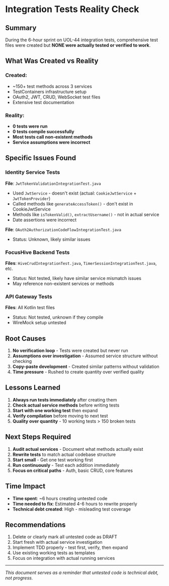 # Integration Tests Reality Check

## Summary
During the 6-hour sprint on UOL-44 integration tests, comprehensive test files were created but **NONE were actually tested or verified to work**.

## What Was Created vs Reality

### Created:
- ~150+ test methods across 3 services
- TestContainers infrastructure setup
- OAuth2, JWT, CRUD, WebSocket test files
- Extensive test documentation

### Reality:
- **0 tests were run**
- **0 tests compile successfully**
- **Most tests call non-existent methods**
- **Service assumptions were incorrect**

## Specific Issues Found

### Identity Service Tests
**File**: `JwtTokenValidationIntegrationTest.java`
- Used `JwtService` - doesn't exist (actual: `CookieJwtService` + `JwtTokenProvider`)
- Called methods like `generateAccessToken()` - don't exist in CookieJwtService
- Methods like `isTokenValid()`, `extractUsername()` - not in actual service
- Date assertions were incorrect

**File**: `OAuth2AuthorizationCodeFlowIntegrationTest.java`
- Status: Unknown, likely similar issues

### FocusHive Backend Tests
**Files**: `HiveCrudIntegrationTest.java`, `TimerSessionIntegrationTest.java`, etc.
- Status: Not tested, likely have similar service mismatch issues
- May reference non-existent services or methods

### API Gateway Tests
**Files**: All Kotlin test files
- Status: Not tested, unknown if they compile
- WireMock setup untested

## Root Causes

1. **No verification loop** - Tests were created but never run
2. **Assumptions over investigation** - Assumed service structure without checking
3. **Copy-paste development** - Created similar patterns without validation
4. **Time pressure** - Rushed to create quantity over verified quality

## Lessons Learned

1. **Always run tests immediately** after creating them
2. **Check actual service methods** before writing tests
3. **Start with one working test** then expand
4. **Verify compilation** before moving to next test
5. **Quality over quantity** - 10 working tests > 150 broken tests

## Next Steps Required

1. **Audit actual services** - Document what methods actually exist
2. **Rewrite tests** to match actual codebase structure
3. **Start small** - Get one test working first
4. **Run continuously** - Test each addition immediately
5. **Focus on critical paths** - Auth, basic CRUD, core features

## Time Impact

- **Time spent**: ~6 hours creating untested code
- **Time needed to fix**: Estimated 4-6 hours to rewrite properly
- **Technical debt created**: High - misleading test coverage

## Recommendations

1. Delete or clearly mark all untested code as DRAFT
2. Start fresh with actual service investigation
3. Implement TDD properly - test first, verify, then expand
4. Use existing working tests as templates
5. Focus on integration with actual running services

---

*This document serves as a reminder that untested code is technical debt, not progress.*